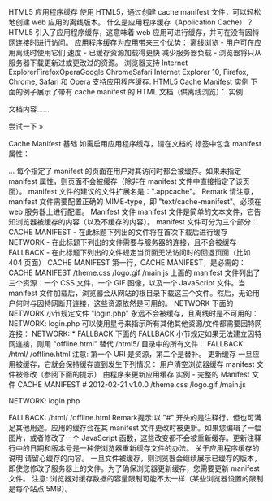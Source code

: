 HTML5 应用程序缓存
使用 HTML5，通过创建 cache manifest 文件，可以轻松地创建 web 应用的离线版本。
什么是应用程序缓存（Application Cache）？
HTML5 引入了应用程序缓存，这意味着 web 应用可进行缓存，并可在没有因特网连接时进行访问。
应用程序缓存为应用带来三个优势：
离线浏览 - 用户可在应用离线时使用它们
速度 - 已缓存资源加载得更快
减少服务器负载 - 浏览器将只从服务器下载更新过或更改过的资源。
浏览器支持
Internet ExplorerFirefoxOperaGoogle ChromeSafari
Internet Explorer 10, Firefox, Chrome, Safari 和 Opera 支持应用程序缓存.
HTML5 Cache Manifest 实例
下面的例子展示了带有 cache manifest 的 HTML 文档（供离线浏览）：
实例
<!DOCTYPE HTML>
<html manifest="demo.appcache">

<body>
文档内容......
</body>

</html>

尝试一下 »

Cache Manifest 基础
如需启用应用程序缓存，请在文档的<html> 标签中包含 manifest 属性：
<!DOCTYPE HTML>
<html manifest="demo.appcache">
...
</html>
每个指定了 manifest 的页面在用户对其访问时都会被缓存。如果未指定 manifest 属性，则页面不会被缓存（除非在 manifest 文件中直接指定了该页面）。
manifest 文件的建议的文件扩展名是：".appcache"。
Remark 请注意，manifest 文件需要配置正确的 MIME-type，即 "text/cache-manifest"。必须在 web 服务器上进行配置。
Manifest 文件
manifest 文件是简单的文本文件，它告知浏览器被缓存的内容（以及不缓存的内容）。
manifest 文件可分为三个部分：
CACHE MANIFEST - 在此标题下列出的文件将在首次下载后进行缓存
NETWORK - 在此标题下列出的文件需要与服务器的连接，且不会被缓存
FALLBACK - 在此标题下列出的文件规定当页面无法访问时的回退页面（比如 404 页面）
CACHE MANIFEST
第一行，CACHE MANIFEST，是必需的：
CACHE MANIFEST
/theme.css
/logo.gif
/main.js
上面的 manifest 文件列出了三个资源：一个 CSS 文件，一个 GIF 图像，以及一个 JavaScript 文件。当 manifest 文件加载后，浏览器会从网站的根目录下载这三个文件。然后，无论用户何时与因特网断开连接，这些资源依然是可用的。
NETWORK
下面的 NETWORK 小节规定文件 "login.php" 永远不会被缓存，且离线时是不可用的：
NETWORK:
login.php
可以使用星号来指示所有其他其他资源/文件都需要因特网连接：
NETWORK:
*
FALLBACK
下面的 FALLBACK 小节规定如果无法建立因特网连接，则用 "offline.html" 替代 /html5/ 目录中的所有文件：
FALLBACK:
/html/ /offline.html
注意: 第一个 URI 是资源，第二个是替补。
更新缓存
一旦应用被缓存，它就会保持缓存直到发生下列情况：
用户清空浏览器缓存
manifest 文件被修改（参阅下面的提示）
由程序来更新应用缓存
实例 - 完整的 Manifest 文件
CACHE MANIFEST
# 2012-02-21 v1.0.0
/theme.css
/logo.gif
/main.js

NETWORK:
login.php

FALLBACK:
/html/ /offline.html
Remark提示:以 "#" 开头的是注释行，但也可满足其他用途。应用的缓存会在其 manifest 文件更改时被更新。如果您编辑了一幅图片，或者修改了一个 JavaScript 函数，这些改变都不会被重新缓存。更新注释行中的日期和版本号是一种使浏览器重新缓存文件的办法。
关于应用程序缓存的说明
请留心缓存的内容。
一旦文件被缓存，则浏览器会继续展示已缓存的版本，即使您修改了服务器上的文件。为了确保浏览器更新缓存，您需要更新 manifest 文件。
注意: 浏览器对缓存数据的容量限制可能不太一样（某些浏览器设置的限制是每个站点 5MB）。